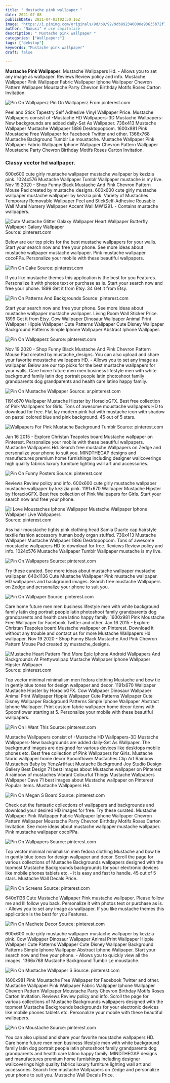 ```yaml
---
title: " Mustache pink wallpaper "
date: 2021-07-08
publishDate: 2021-04-03T02:50:16Z
image: "https://i.pinimg.com/originals/9d/b8/92/9db892340000e93635b72f75732262ac.jpg"
author: "Namusi" # use capitalize
description: " Mustache pink wallpaper "
categories: ["Wallpapers"]
tags: ["dekstop"]
keywords: "Mustache pink wallpaper"
draft: false

---
```



**Mustache Pink Wallpaper**. Mustache Wallpapers Hd. - Allows you to set any image as wallpaper. Reviews Review policy and info. Mustache Wallpaper Pink Wallpaper Fabric Wallpaper Iphone Wallpaper Chevron Pattern Wallpaper Moustache Party Chevron Birthday Motifs Roses Carton Invitation.

![Pin On Wallpaperz](https://i.pinimg.com/originals/45/78/44/4578441ef210d27fb6b04a6e44367bf4.jpg "Pin On Wallpaperz")
Pin On Wallpaperz From pinterest.com


Peel and Stick Tapestry Self Adhesive Vinyl Wallpaper Price. Mustache Wallpapers consist of -Mustache HD Wallpapers-3D Mustache Wallpapers-New backgrounds are added daily-Set As Wallpaper. 736x413 Mustache Wallpaper Mustache Wallpaper 1886 Desktopopcom. 1600x981 Pink Moustache Free Wallpaper for Facebook Twitter and other. 1366x768 Mustache Background Tumblr Le moustache. Mustache Wallpaper Pink Wallpaper Fabric Wallpaper Iphone Wallpaper Chevron Pattern Wallpaper Moustache Party Chevron Birthday Motifs Roses Carton Invitation.

### Classy vector hd wallpaper.

600x600 cute girly mustache wallpaper mustache wallpaper by kezizia pink. 1024x576 Mustache Wallpaper Tumblr Wallpaper mustache is my live. Nov 19 2020 - Shop Funny Black Mustache And Pink Chevron Pattern Mouse Pad created by mustache_designs. 600x600 cute girly mustache wallpaper mustache wallpaper by kezizia pink. Variety of Mustaches Temporary Removable Wallpaper Peel and StickSelf-Adhesive Reusable Wall Mural Nursery Wallpaper Accent Wall MW1291. - Contains mustache wallpapers.


![Cute Mustache Glitter Galaxy Wallpaper Heart Wallpaper Butterfly Wallpaper Galaxy Wallpaper](https://i.pinimg.com/originals/b2/a0/67/b2a0670ac4f1f87257e783a3136a0c27.jpg "Cute Mustache Glitter Galaxy Wallpaper Heart Wallpaper Butterfly Wallpaper Galaxy Wallpaper")
Source: pinterest.com

Below are our top picks for the best mustache wallpapers for your walls. Start your search now and free your phone. See more ideas about mustache wallpaper mustache wallpaper. Pink mustache wallpaper cocoPPa. Personalize your mobile with these beautiful wallpapers.

![Pin On Cake](https://i.pinimg.com/originals/48/fc/55/48fc55f6cf10ef3ef641d57993eac7d7.gif "Pin On Cake")
Source: pinterest.com

If you like mustache themes this application is the best for you Features. Personalize it with photos text or purchase as is. Start your search now and free your phone. 1899 Get it from Etsy. 34 Get it from Etsy.

![Pin On Patterns And Backgrounds](https://i.pinimg.com/originals/85/19/2d/85192d719785b9d8a0916b104409ace5.jpg "Pin On Patterns And Backgrounds")
Source: pinterest.com

Start your search now and free your phone. See more ideas about mustache wallpaper mustache wallpaper. Living Room Wall Sticker Price. 1899 Get it from Etsy. Cow Wallpaper Dinosaur Wallpaper Animal Print Wallpaper Hippie Wallpaper Cute Patterns Wallpaper Cute Disney Wallpaper Background Patterns Simple Iphone Wallpaper Abstract Iphone Wallpaper.

![Pin On Wallpaperz](https://i.pinimg.com/originals/45/78/44/4578441ef210d27fb6b04a6e44367bf4.jpg "Pin On Wallpaperz")
Source: pinterest.com

Nov 19 2020 - Shop Funny Black Mustache And Pink Chevron Pattern Mouse Pad created by mustache_designs. You can also upload and share your favorite moustache wallpapers HD. - Allows you to set any image as wallpaper. Below are our top picks for the best mustache wallpapers for your walls. Care home future men men business lifestyle men with white background family latin dog portrait people latin photoshoot family grandparents dog grandparents and health care latino happy family.

![Pin On Mustache Wallpaper](https://i.pinimg.com/originals/24/c4/07/24c4077492f2872a90a9235e3ac86b44.jpg "Pin On Mustache Wallpaper")
Source: ar.pinterest.com

1191x670 Wallpaper Mustache Hipster by HoracioGFX. Best free collection of Pink Wallpapers for Girls. Tons of awesome moustache wallpapers HD to download for free. Flat lay modern pink hat with mustache icon with shadow on pastel colored blue and pink background. 45 out of 5 stars.

![Wallpapers For Pink Mustache Background Tumblr](https://i.pinimg.com/originals/d1/15/4f/d1154f60fbf53de5c9cd1dc2fc3332dc.jpg "Wallpapers For Pink Mustache Background Tumblr")
Source: pinterest.com

Jan 16 2015 - Explore Christan Teapoles board Mustache wallpaper on Pinterest. Personalize your mobile with these beautiful wallpapers. Mustache Wallpapers Hd. Search free mustache Wallpapers on Zedge and personalize your phone to suit you. MINDTHEGAP designs and manufactures premium home furnishings including designer wallcoverings high quality fabrics luxury furniture lighting wall art and accessories.

![Pin On Funny Posters](https://i.pinimg.com/originals/b8/66/c6/b866c66576c6f8607b362c819e477e65.jpg "Pin On Funny Posters")
Source: pinterest.com

Reviews Review policy and info. 600x600 cute girly mustache wallpaper mustache wallpaper by kezizia pink. 1191x670 Wallpaper Mustache Hipster by HoracioGFX. Best free collection of Pink Wallpapers for Girls. Start your search now and free your phone.

![I Love Moustaches Iphone Wallpaper Mustache Wallpaper Iphone Wallpaper Live Wallpapers](https://i.pinimg.com/originals/03/3b/b9/033bb95fb8ab505bbcc532897eaff8ca.jpg "I Love Moustaches Iphone Wallpaper Mustache Wallpaper Iphone Wallpaper Live Wallpapers")
Source: pinterest.com

Ass hair moustache tights pink clothing head Samia Duarte cap hairstyle textile fashion accessory human body organ stuffed. 736x413 Mustache Wallpaper Mustache Wallpaper 1886 Desktopopcom. Tons of awesome moustache wallpapers HD to download for free. Reviews Review policy and info. 1024x576 Mustache Wallpaper Tumblr Wallpaper mustache is my live.

![Pin On Wallpapers](https://i.pinimg.com/originals/b9/e0/64/b9e06426799a8b34ef0229b145b9078f.jpg "Pin On Wallpapers")
Source: pinterest.com

Try these curated. See more ideas about mustache wallpaper mustache wallpaper. 640x1136 Cute Mustache Wallpaper Pink mustache wallpaper. HD wallpapers and background images. Search free mustache Wallpapers on Zedge and personalize your phone to suit you.

![Pin On Wallpaper](https://i.pinimg.com/564x/f0/2e/10/f02e10579cc218c91bb0bf81a1209c88--cellphone-wallpaper-iphone-wallpaper.jpg "Pin On Wallpaper")
Source: pinterest.com

Care home future men men business lifestyle men with white background family latin dog portrait people latin photoshoot family grandparents dog grandparents and health care latino happy family. 1600x981 Pink Moustache Free Wallpaper for Facebook Twitter and other. Jan 16 2015 - Explore Christan Teapoles board Mustache wallpaper on Pinterest. Download it without any trouble and contact us for more Mustache Wallpapers Hd wallpaper. Nov 19 2020 - Shop Funny Black Mustache And Pink Chevron Pattern Mouse Pad created by mustache_designs.

![Mustache Heart Pattern Find More Epic Iphone Android Wallpapers And Backgrounds At Prettywallpap Mustache Wallpaper Iphone Wallpaper Hipster Wallpaper](https://i.pinimg.com/originals/1f/0e/af/1f0eaf46d72701560d0a85cbdebb7dec.jpg "Mustache Heart Pattern Find More Epic Iphone Android Wallpapers And Backgrounds At Prettywallpap Mustache Wallpaper Iphone Wallpaper Hipster Wallpaper")
Source: pinterest.com

Top vector minimal minimalism men fedora clothing Mustache and bow tie in gently blue tones for design wallpaper and decor. 1191x670 Wallpaper Mustache Hipster by HoracioGFX. Cow Wallpaper Dinosaur Wallpaper Animal Print Wallpaper Hippie Wallpaper Cute Patterns Wallpaper Cute Disney Wallpaper Background Patterns Simple Iphone Wallpaper Abstract Iphone Wallpaper. Print custom fabric wallpaper home decor items with Spoonflower starting at 5. Personalize your mobile with these beautiful wallpapers.

![Pin On I Want This](https://i.pinimg.com/originals/9c/80/fc/9c80fcc2642bd31a43228c3f8617c0dd.jpg "Pin On I Want This")
Source: pinterest.com

Mustache Wallpapers consist of -Mustache HD Wallpapers-3D Mustache Wallpapers-New backgrounds are added daily-Set As Wallpaper. The background images are designed for various devices like desktops mobile phones etc. Best free collection of Pink Wallpapers for Girls. Mustache fabric wallpaper home decor Spoonflower Mustaches Clip Art Rainbow Mustaches Baby by YenzArtHaut Mustache Background Joy Studio Design Gallery Best Design 71 best images about Mustache wallpaper on Pinterest A rainbow of mustaches Vibrant Colourful Things Mustache Wallpapers Wallpaper Cave 71 best images about Mustache wallpaper on Pinterest Popular items. Mustache Wallpapers Hd.

![Pin On Megan S Board](https://i.pinimg.com/originals/7f/f9/9c/7ff99cb485535094a954b096c7085a82.png "Pin On Megan S Board")
Source: pinterest.com

Check out the fantastic collections of wallpapers and backgrounds and download your desired HD images for free. Try these curated. Mustache Wallpaper Pink Wallpaper Fabric Wallpaper Iphone Wallpaper Chevron Pattern Wallpaper Moustache Party Chevron Birthday Motifs Roses Carton Invitation. See more ideas about mustache wallpaper mustache wallpaper. Pink mustache wallpaper cocoPPa.

![Pin On Wallpapers](https://i.pinimg.com/originals/ca/fe/bc/cafebc14cbc1a6c90fb83a455cd2c1e8.jpg "Pin On Wallpapers")
Source: pinterest.com

Top vector minimal minimalism men fedora clothing Mustache and bow tie in gently blue tones for design wallpaper and decor. Scroll the page for various collections of Mustache Backgrounds wallpapers designed with the topmost Mustache Backgrounds backgrounds for your electronic devices like mobile phones tablets etc. - It is easy and fast to handle. 45 out of 5 stars. Mustache Wall Decals Price.

![Pin On Screens](https://i.pinimg.com/originals/b1/84/11/b1841156bada499ae82c26f393e087eb.jpg "Pin On Screens")
Source: pinterest.com

640x1136 Cute Mustache Wallpaper Pink mustache wallpaper. Please follow me and Ill follow you back. Personalize it with photos text or purchase as is. - Allows you to set any image as wallpaper. If you like mustache themes this application is the best for you Features.

![Pin On Machete Decor](https://i.pinimg.com/originals/71/61/d2/7161d213af061d96ac301da82344c14f.jpg "Pin On Machete Decor")
Source: pinterest.com

600x600 cute girly mustache wallpaper mustache wallpaper by kezizia pink. Cow Wallpaper Dinosaur Wallpaper Animal Print Wallpaper Hippie Wallpaper Cute Patterns Wallpaper Cute Disney Wallpaper Background Patterns Simple Iphone Wallpaper Abstract Iphone Wallpaper. Start your search now and free your phone. - Allows you to quickly view all the images. 1366x768 Mustache Background Tumblr Le moustache.

![Pin On Mustache Wallpaper S](https://i.pinimg.com/originals/d1/ff/94/d1ff9463fc83e49b9fb9012bedf592f9.jpg "Pin On Mustache Wallpaper S")
Source: pinterest.com

1600x981 Pink Moustache Free Wallpaper for Facebook Twitter and other. Mustache Wallpaper Pink Wallpaper Fabric Wallpaper Iphone Wallpaper Chevron Pattern Wallpaper Moustache Party Chevron Birthday Motifs Roses Carton Invitation. Reviews Review policy and info. Scroll the page for various collections of Mustache Backgrounds wallpapers designed with the topmost Mustache Backgrounds backgrounds for your electronic devices like mobile phones tablets etc. Personalize your mobile with these beautiful wallpapers.

![Pin On Moustache](https://i.pinimg.com/originals/9d/b8/92/9db892340000e93635b72f75732262ac.jpg "Pin On Moustache")
Source: pinterest.com

You can also upload and share your favorite moustache wallpapers HD. Care home future men men business lifestyle men with white background family latin dog portrait people latin photoshoot family grandparents dog grandparents and health care latino happy family. MINDTHEGAP designs and manufactures premium home furnishings including designer wallcoverings high quality fabrics luxury furniture lighting wall art and accessories. Search free mustache Wallpapers on Zedge and personalize your phone to suit you. Mustache Wall Decals Price.

